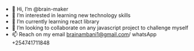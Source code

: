 - 👋 Hi, I’m @brain-maker
- 👀 I’m interested in learning new technology skills
- 🌱 I’m currently learning react library
- 💞️ I’m looking to collaborate on any javascript project to challenge myself
- 📫 Reach on my email brainambani1@gmail.com/ whatsApp +254741711848

<!---
brain-maker/brain-maker is a ✨ special ✨ repository because its `README.md` (this file) appears on your GitHub profile.
You can click the Preview link to take a look at your changes.
--->
